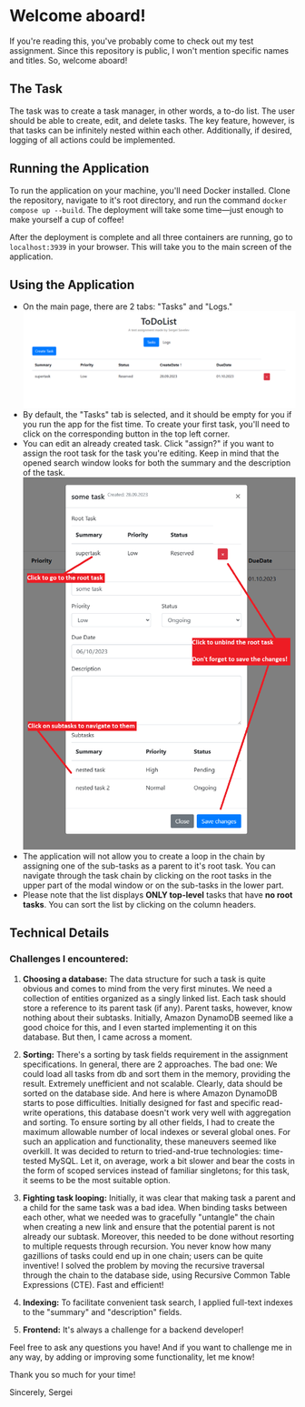 
# Welcome aboard!

If you're reading this, you've probably come to check out my test assignment. Since this repository is public, I won't mention specific names and titles. So, welcome aboard!

## The Task

The task was to create a task manager, in other words, a to-do list. The user should be able to create, edit, and delete tasks. The key feature, however, is that tasks can be infinitely nested within each other. Additionally, if desired, logging of all actions could be implemented.

## Running the Application

To run the application on your machine, you'll need Docker installed. Clone the repository, navigate to it's root directory, and run the command `docker compose up --build`. The deployment will take some time—just enough to make yourself a cup of coffee!

After the deployment is complete and all three containers are running, go to `localhost:3939` in your browser. This will take you to the main screen of the application.

## Using the Application

- On the main page, there are 2 tabs: "Tasks" and "Logs."
  ![Main screen](docs/screenshot-1.png?raw=true "Main screen")
- By default, the "Tasks" tab is selected, and it should be empty for you if you run the app for the fist time. To create your first task, you'll need to click on the corresponding button in the top left corner.
- You can edit an already created task. Click "assign?" if you want to assign the root task for the task you're editing. Keep in mind that the opened search window looks for both the summary and the description of the task.
  ![Task details screen](docs/screenshot-2.png?raw=true "Task details screen")
- The application will not allow you to create a loop in the chain by assigning one of the sub-tasks as a parent to it's root task. You can navigate through the task chain by clicking on the root tasks in the upper part of the modal window or on the sub-tasks in the lower part.
- Please note that the list displays **ONLY top-level** tasks that have **no root tasks**. You can sort the list by clicking on the column headers.

## Technical Details

### Challenges I encountered:

1. **Choosing a database:**
   The data structure for such a task is quite obvious and comes to mind from the very first minutes. We need a collection of entities organized as a singly linked list. Each task should store a reference to its parent task (if any). Parent tasks, however, know nothing about their subtasks.
   Initially, Amazon DynamoDB seemed like a good choice for this, and I even started implementing it on this database. But then, I came across a moment.

2. **Sorting:**
   There's a sorting by task fields requirement in the assignment specifications. In general, there are 2 approaches. The bad one: We could load all tasks from db and sort them in the memory, providing the result. Extremely unefficient and not scalable. Clearly, data should be sorted on the database side. And here is where Amazon DynamoDB starts to pose difficulties. Initially designed for fast and specific read-write operations, this database doesn't work very well with aggregation and sorting. To ensure sorting by all other fields, I had to create the maximum allowable number of local indexes or several global ones. For such an application and functionality, these maneuvers seemed like overkill. It was decided to return to tried-and-true technologies: time-tested MySQL. Let it, on average, work a bit slower and bear the costs in the form of scoped services instead of familiar singletons; for this task, it seems to be the most suitable option.

3. **Fighting task looping:**
   Initially, it was clear that making task a parent and a child for the same task was a bad idea. When binding tasks between each other, what we needed was to gracefully "untangle" the chain when creating a new link and ensure that the potential parent is not already our subtask. Moreover, this needed to be done without resorting to multiple requests through recursion. You never know how many gazillions of tasks could end up in one chain; users can be quite inventive! I solved the problem by moving the recursive traversal through the chain to the database side, using Recursive Common Table Expressions (CTE). Fast and efficient!

4. **Indexing:**
   To facilitate convenient task search, I applied full-text indexes to the "summary" and "description" fields.

5. **Frontend:**
   It's always a challenge for a backend developer!

Feel free to ask any questions you have! And if you want to challenge me in any way, by adding or improving some functionality, let me know!

Thank you so much for your time!

Sincerely, Sergei
